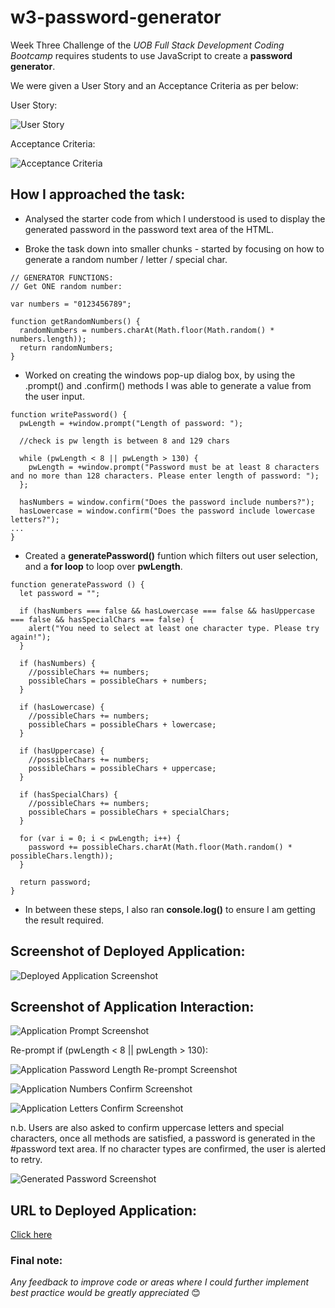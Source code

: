 # w3-password-generator

Week Three Challenge of the *UOB Full Stack Development Coding Bootcamp* requires students to use JavaScript to create a **password generator**. 

We were given a User Story and an Acceptance Criteria as per below:

User Story:

![User Story](./assets/user-story.png) 

Acceptance Criteria:

![Acceptance Criteria](./assets/acceptance-crit.png) 

## How I approached the task:

* Analysed the starter code from which I understood is used to display the generated password in the password text area of the HTML. 

* Broke the task down into smaller chunks - started by focusing on how to generate a random number / letter / special char.

```
// GENERATOR FUNCTIONS:
// Get ONE random number:

var numbers = "0123456789";

function getRandomNumbers() {
  randomNumbers = numbers.charAt(Math.floor(Math.random() * numbers.length));
  return randomNumbers;
} 
```

* Worked on creating the windows pop-up dialog box, by using the .prompt() and .confirm() methods I was able to generate a value from the user input.

```
function writePassword() {
  pwLength = +window.prompt("Length of password: ");

  //check is pw length is between 8 and 129 chars

  while (pwLength < 8 || pwLength > 130) {
    pwLength = +window.prompt("Password must be at least 8 characters and no more than 128 characters. Please enter length of password: ");
  };

  hasNumbers = window.confirm("Does the password include numbers?");
  hasLowercase = window.confirm("Does the password include lowercase letters?");
...
}
```

* Created a **generatePassword()** funtion which filters out user selection, and a **for loop** to loop over **pwLength**.

```
function generatePassword () {
  let password = "";

  if (hasNumbers === false && hasLowercase === false && hasUppercase === false && hasSpecialChars === false) {
    alert("You need to select at least one character type. Please try again!");
  } 

  if (hasNumbers) {
    //possibleChars += numbers;
    possibleChars = possibleChars + numbers;
  }

  if (hasLowercase) {
    //possibleChars += numbers;
    possibleChars = possibleChars + lowercase;
  }

  if (hasUppercase) {
    //possibleChars += numbers;
    possibleChars = possibleChars + uppercase;
  }

  if (hasSpecialChars) {
    //possibleChars += numbers;
    possibleChars = possibleChars + specialChars;
  }

  for (var i = 0; i < pwLength; i++) {
    password += possibleChars.charAt(Math.floor(Math.random() * possibleChars.length));
  }

  return password;
}
```

* In between these steps, I also ran **console.log()** to ensure I am getting the result required.

## Screenshot of Deployed Application:

![Deployed Application Screenshot](./assets/deployed_app.png) 

## Screenshot of Application Interaction:

![Application Prompt Screenshot](./assets/length.png) 

Re-prompt if (pwLength < 8 || pwLength > 130):

![Application Password Length Re-prompt Screenshot](./assets/length_reprompt.png) 

![Application Numbers Confirm Screenshot](./assets/num.png) 

![Application Letters Confirm Screenshot](./assets/letters.png) 

n.b. Users are also asked to confirm uppercase letters and special characters, once all methods are satisfied, a password is generated in the #password text area. If no character types are confirmed, the user is alerted to retry.

![Generated Password Screenshot](./assets/generated.png) 

## URL to Deployed Application:

[Click here](https://priscillaluong.github.io/w3-password-generator/) 

### Final note:

*Any feedback to improve code or areas where I could further implement best practice would be greatly appreciated* 😊
